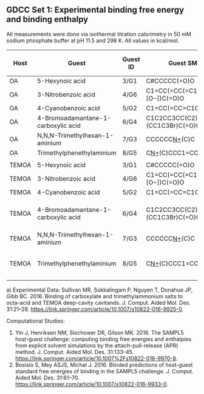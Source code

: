## GDCC Set 1: Experimental binding free energy and binding enthalpy
All measurements were done via isothermal titration calorimetry in 50 mM sodium phosphate buffer at pH 11.5 and 298 K. All values in kcal/mol. 

|Host|Guest|Guest ID|Guest SMILES|Exp ΔG [<sup>a</sup>](#Gibb16)|Exp ΔG SEM|Exp ΔH [<sup>a</sup>](#Gibb16)|Exp ΔH SEM|Comp. Studies|
|----|--------------------------|--------|-----------------------|------|----------|------|----------|-------------|
|OA |5-Hexynoic acid                     |3/G1       |C#CCCCC(=O)O                      |-5.40|0.003| -7.71|0.05| [1](#YinGil),[2](#BosMichel)|
|OA |3-Nitrobenzoic acid                 |4/G6       |C1=CC(=CC(=C1)[N+](=O)[O−])C(=O)O |-5.34|0.005| -5.67|0.01| [1](#YinGil),[2](#BosMichel)|
|OA |4-Cyanobenzoic acid                 |5/G2       |C1=CC(=CC=C1C#N)C(=O)O            |-4.73|0.01 | -4.45|0.08| [1](#YinGil),[2](#BosMichel)|
|OA |4-Bromoadamantane-1-carboxylic acid |6/G4       |C1C2CC3CC(C2)(CC1C3Br)C(=O)O      |-9.37|0.01 |-14.78|0.02| [1](#YinGil),[2](#BosMichel)|
|OA |N,N,N-Trimethylhexan-1-aminium      |7/G3       |CCCCCC[N+](C)(C)C                 |-4.49|0.01 | -5.91|0.10| [1](#YinGil),[2](#BosMichel)|
|OA |Trimethylphenethylaminium           |8/G5       |C[N+](C)(C)CCC1=CC=CC=C1          |-3.72|0.01 | -9.96|0.11| [1](#YinGil),[2](#BosMichel)|
||
|TEMOA |5-Hexynoic acid                     |3/G1       |C#CCCCC(=O)O                      |-5.476                 |0.006|-9.961|0.006| [1](#YinGil)[2](#BosMichel)|
|TEMOA |3-Nitrobenzoic acid                 |4/G6       |C1=CC(=CC(=C1)[N+](=O)[O−])C(=O)O |-4.52                  |0.02 |-9.1  |0.1  | [1](#YinGil)[2](#BosMichel)|
|TEMOA |4-Cyanobenzoic acid                 |5/G2       |C1=CC(=CC=C1C#N)C(=O)O            |-5.26                  |0.01 |-7.6  |0.1  | [1](#YinGil)[2](#BosMichel)|
|TEMOA |4-Bromoadamantane-1-carboxylic acid |6/G4       |C1C2CC3CC(C2)(CC1C3Br)C(=O)O      |only NMR data available| --  | --   | --  | [1](#YinGil)[2](#BosMichel)|
|TEMOA |N,N,N-Trimethylhexan-1-aminium      |7/G3       |CCCCCC[N+](C)(C)C                 |-5.73                  |0.06 |-6.62 |0.2  | [1](#YinGil)[2](#BosMichel)|
|TEMOA |Trimethylphenethylaminium           |8/G5       |C[N+](C)(C)CCC1=CC=CC=C1          |only NMR data available| --  |  --  | --  | [1](#YinGil)[2](#BosMichel)|


a) <a name="Gibb16"></a> Experimental Data: Sullivan MR, Sokkalingam P, Nguyen T, Donahue JP, Gibb BC. 2016. Binding of carboxylate and trimethylammonium salts to 
octa-acid and TEMOA deep-cavity cavitands. J. Comput. Aided Mol. Des. 31:21–28. https://link.springer.com/article/10.1007/s10822-016-9925-0.

Computational Studies:
1. <a name="YinGil"></a> Yin J, Henriksen NM, Slochower DR, Gilson MK. 2016. The SAMPL5 host-guest challenge: computing binding free energies and enthalpies from explicit 
solvent simulations by the attach-pull-release (APR) method. J. Comput. Aided Mol. Des. 31:133–45. https://link.springer.com/article/10.1007%2Fs10822-016-9970-8.
2. <a name="BosMichel"></a>  Bosisio S, Mey ASJS, Michel J. 2016. Blinded predictions of host-guest standard free energies of binding in the SAMPL5 challenge. 
J. Comput. Aided Mol. Des. 31:61–70. https://link.springer.com/article/10.1007/s10822-016-9933-0.

